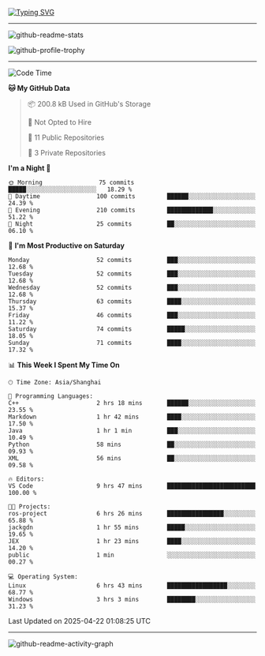 <a href="https://git.io/typing-svg"><img src="https://readme-typing-svg.demolab.com?font=Jersey+10&size=33&pause=1000&color=0077B8&vCenter=true&width=429&height=46&lines=HaRDer+BetTEr+fAster+stronger" alt="Typing SVG" /></a>

---

![github-readme-stats](https://github-readme-stats.vercel.app/api?username=jackgdn&show_icons=true&title_color=ffffff&text_color=ffffff&icon_color=0077b8&bg_color=002538,002538,003553,003553,0077b8&hide_border=true)

![github-profile-trophy](https://github-profile-trophy.vercel.app/?username=jackgdn&column=3&theme=buddhism&margin-w=13&margin-h=13&no-frame=true)

---

<!--START_SECTION:waka-->
![Code Time](http://img.shields.io/badge/Code%20Time-311%20hrs%2057%20mins-blue)

**🐱 My GitHub Data** 

> 📦 200.8 kB Used in GitHub's Storage 
 > 
> 🚫 Not Opted to Hire
 > 
> 📜 11 Public Repositories 
 > 
> 🔑 3 Private Repositories 
 > 
**I'm a Night 🦉** 

```text
🌞 Morning                75 commits          █████░░░░░░░░░░░░░░░░░░░░   18.29 % 
🌆 Daytime                100 commits         ██████░░░░░░░░░░░░░░░░░░░   24.39 % 
🌃 Evening                210 commits         █████████████░░░░░░░░░░░░   51.22 % 
🌙 Night                  25 commits          ██░░░░░░░░░░░░░░░░░░░░░░░   06.10 % 
```
📅 **I'm Most Productive on Saturday** 

```text
Monday                   52 commits          ███░░░░░░░░░░░░░░░░░░░░░░   12.68 % 
Tuesday                  52 commits          ███░░░░░░░░░░░░░░░░░░░░░░   12.68 % 
Wednesday                52 commits          ███░░░░░░░░░░░░░░░░░░░░░░   12.68 % 
Thursday                 63 commits          ████░░░░░░░░░░░░░░░░░░░░░   15.37 % 
Friday                   46 commits          ███░░░░░░░░░░░░░░░░░░░░░░   11.22 % 
Saturday                 74 commits          █████░░░░░░░░░░░░░░░░░░░░   18.05 % 
Sunday                   71 commits          ████░░░░░░░░░░░░░░░░░░░░░   17.32 % 
```


📊 **This Week I Spent My Time On** 

```text
🕑︎ Time Zone: Asia/Shanghai

💬 Programming Languages: 
C++                      2 hrs 18 mins       ██████░░░░░░░░░░░░░░░░░░░   23.55 % 
Markdown                 1 hr 42 mins        ████░░░░░░░░░░░░░░░░░░░░░   17.50 % 
Java                     1 hr 1 min          ███░░░░░░░░░░░░░░░░░░░░░░   10.49 % 
Python                   58 mins             ██░░░░░░░░░░░░░░░░░░░░░░░   09.93 % 
XML                      56 mins             ██░░░░░░░░░░░░░░░░░░░░░░░   09.58 % 

🔥 Editors: 
VS Code                  9 hrs 47 mins       █████████████████████████   100.00 % 

🐱‍💻 Projects: 
ros-project              6 hrs 26 mins       ████████████████░░░░░░░░░   65.88 % 
jackgdn                  1 hr 55 mins        █████░░░░░░░░░░░░░░░░░░░░   19.65 % 
JEX                      1 hr 23 mins        ████░░░░░░░░░░░░░░░░░░░░░   14.20 % 
public                   1 min               ░░░░░░░░░░░░░░░░░░░░░░░░░   00.27 % 

💻 Operating System: 
Linux                    6 hrs 43 mins       █████████████████░░░░░░░░   68.77 % 
Windows                  3 hrs 3 mins        ████████░░░░░░░░░░░░░░░░░   31.23 % 
```


 Last Updated on 2025-04-22 01:08:25 UTC
<!--END_SECTION:waka-->

---

![github-readme-activity-graph](https://github-readme-activity-graph.vercel.app/graph?username=jackgdn&bg_color=002538&color=ffffff&line=ffffff&point=0077b8&area=true&area_color=0077b8&hide_border=true)
